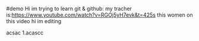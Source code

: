 #demo
Hi im trying to learn git & github:
my tracher is:https://www.youtube.com/watch?v=RGOj5yH7evk&t=425s
this women on this video
hi im editing
<!-- alca -->
acsac
1.acascc